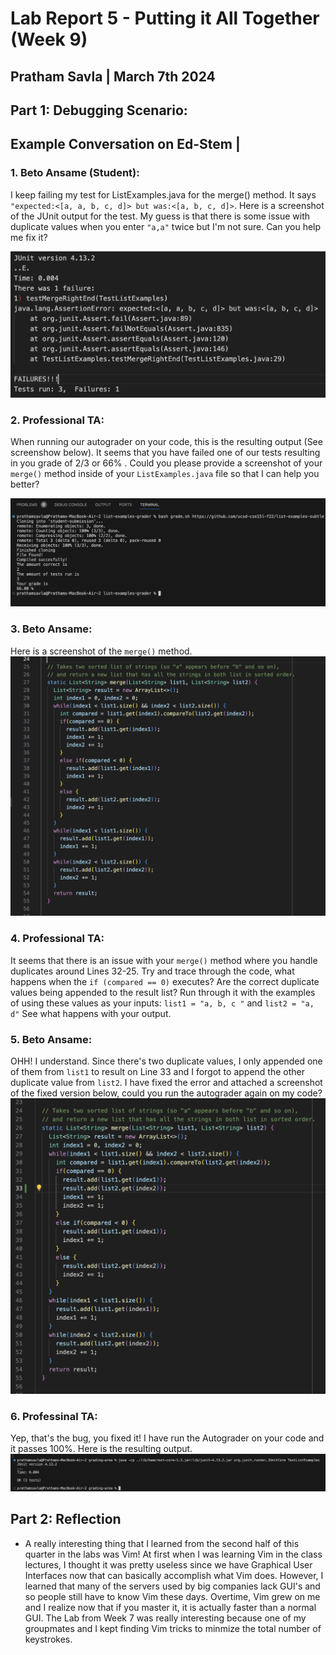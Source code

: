 # Lab Report 5 - Putting it All Together (Week 9) 
## Pratham Savla | March 7th 2024 

## Part 1: Debugging Scenario:
## Example Conversation on Ed-Stem |

### 1. Beto Ansame (Student):
I keep failing my test for ListExamples.java for the merge() method. It says `"expected:<[a, a, b, c, d]> but was:<[a, b, c, d]>`. Here is a screenshot of the JUnit output for the test. My guess is that there is some issue with duplicate values when you enter `"a,a"` twice but I'm not sure. Can you help me fix it? 


![failedTest](test-failing.png)

### 2. Professional TA: 
When running our autograder on your code, this is the resulting output (See screenshow below). It seems that you have failed one of our tests resulting in you grade of 2/3 or 66% . Could you please provide a screenshot of your `merge()` method inside of your `ListExamples.java` file so that I can help you better? 

![autograderFailing](autograder-failing.png)


### 3. Beto Ansame: 
Here is a screenshot of the `merge()` method. 
![merge](student-merge-method.png)


### 4. Professional TA: 
It seems that there is an issue with your `merge()` method where you handle duplicates around Lines 32-25. Try and trace through the code, what happens when the `if (compared == 0)` executes? Are the correct duplicate values being appended to the result list? Run through it with the examples of using these values as your inputs: `list1 = "a, b, c "` and `list2 = "a, d"` See what happens with your output. 

### 5. Beto Ansame: 
OHH! I understand. Since there's two duplicate values, I only appended one of them from `list1` to result on Line 33 and I forgot to append the other duplicate value from `list2`. I have fixed the error and attached a screenshot of the fixed version below, could you run the autograder again on my code?
![fixed-merge](fixed-merge.png)




### 6. Professinal TA: 
Yep, that's the bug, you fixed it! I have run the Autograder on your code and it passes 100%. Here is the resulting output. 
![autograderPass](autograder-passing.png)

## Part 2: Reflection 
- A really interesting thing that I learned from the second half of this quarter in the labs was Vim! At first when I was learning Vim in the class lectures, I thought it was pretty useless since we have Graphical User Interfaces now that can basically accomplish what Vim does. However, I learned that many of the servers used by big companies lack GUI's and so people still have to know Vim these days. Overtime, Vim grew on me and I realize now that if you master it, it is actually faster than a normal GUI. The Lab from Week 7 was really interesting because one of my groupmates and I kept finding Vim tricks to minmize the total number of keystrokes. 
